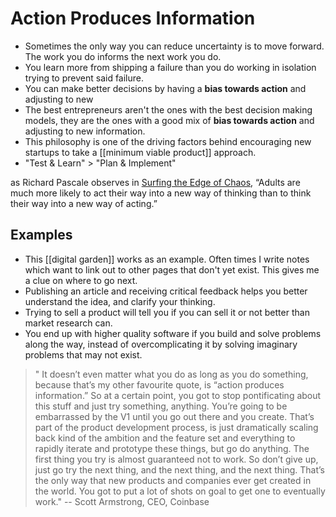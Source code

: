 # Action Produces Information

- Sometimes the only way you can reduce uncertainty is to move forward. The work you do informs the next work you do. 
- You learn more from shipping a failure than you do working in isolation trying to prevent said failure.
- You can make better decisions by having a **bias towards action** and adjusting to new
- The best entrepreneurs aren't the ones with the best decision making models, they are the ones with a good mix of **bias towards action** and adjusting to new information.
- This philosophy is one of the driving factors behind encouraging new startups to take a [[minimum viable product]] approach. 
- "Test & Learn" > "Plan & Implement"

as Richard Pascale observes in [Surfing the Edge of Chaos](https://www.amazon.com/Surfing-Edge-Chaos-Nature-Business/dp/0609808834), “Adults are much more likely to act their way into a new way of thinking than to think their way into a new way of acting.”

## Examples

- This [[digital garden]] works as an example. Often times I write notes which want to link out to other pages that don't yet exist. This gives me a clue on where to go next. 
- Publishing an article and receiving critical feedback helps you better understand the idea, and clarify your thinking. 
- Trying to sell a product will tell you if you can sell it or not better than market research can. 
- You end up with higher quality software if you build and solve problems along the way, instead of overcomplicating it by solving imaginary problems that may not exist. 

> " It doesn’t even matter what you do as long as you do something, because that’s my other favourite quote, is “action produces information.” So at a certain point, you got to stop pontificating about this stuff and just try something, anything. You’re going to be embarrassed by the V1 until you go out there and you create. That’s part of the product development process, is just dramatically scaling back kind of the ambition and the feature set and everything to rapidly iterate and prototype these things, but go do anything. The first thing you try is almost guaranteed not to work. So don’t give up, just go try the next thing, and the next thing, and the next thing. That’s the only way that new products and companies ever get created in the world. You got to put a lot of shots on goal to get one to eventually work." -- Scott Armstrong, CEO, Coinbase

